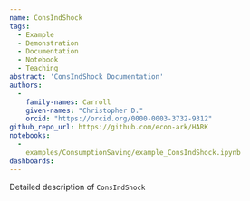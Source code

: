 ```yaml
---
name: ConsIndShock
tags:
  - Example
  - Demonstration
  - Documentation
  - Notebook
  - Teaching
abstract: 'ConsIndShock Documentation'
authors:
  -
    family-names: Carroll
    given-names: "Christopher D."
    orcid: "https://orcid.org/0000-0003-3732-9312"
github_repo_url: https://github.com/econ-ark/HARK
notebooks:
  - 
    examples/ConsumptionSaving/example_ConsIndShock.ipynb
dashboards:
---
```


Detailed description of `ConsIndShock` 
